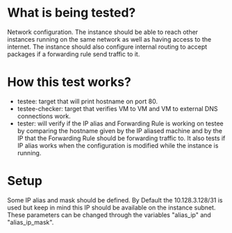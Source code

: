 # What is being tested?

Network configuration. The instance should be able to reach other instances
running on the same network as well as having access to the internet. The
instance should also configure internal routing to accept packages if a
forwarding rule send traffic to it.

# How this test works?

- testee: target that will print hostname on port 80.
- testee-checker: target that verifies VM to VM and VM to external DNS
  connections work.
- tester: will verify if the IP alias and Forwarding Rule is working on testee
  by comparing the hostname given by the IP aliased machine and by the IP that
  the Forwarding Rule should be forwarding traffic to. It also tests if IP
  alias works when the configuration is modified while the instance is running.

# Setup

Some IP alias and mask should be defined. By Default the 10.128.3.128/31 is used
but keep in mind this IP should be available on the instance subnet. These
parameters can be changed through the variables "alias_ip" and "alias_ip_mask".
